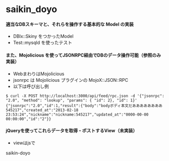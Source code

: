 saikin_doyo
===========

#### 適当なDBスキーマと、それらを操作する基本的な Model の実装
- DBIx::Skiny をつかったModel
- Test::mysqld を使ったテスト

#### また、Mojolicious を使ってJSONRPC経由でDBのデータ操作可能（参照のみ実装）
- WebまわりはMojolicious
- jsonrpc は Mojolicious プラグインの MojoX::JSON::RPC
- 以下は呼び出し例

```
$ curl -X POST http://localhost:3000/api/feed/rpc.json -d '{"jsonrpc": "2.0", "method": "lookup", "params": { "id": 2}, "id": 1}'
{"jsonrpc":"2.0","id":1,"result":{"body":"bodyボディ本文だああああああああ545217","created_at":"2013-02-18 23:53:24","nickname":"nickname:545217","updated_at":"0000-00-00 00:00:00","id":"2"}}
```

#### jQueryを使ってこれらデータを取得・ポストするView（未実装）

- viewはjsで


saikin-doyo

